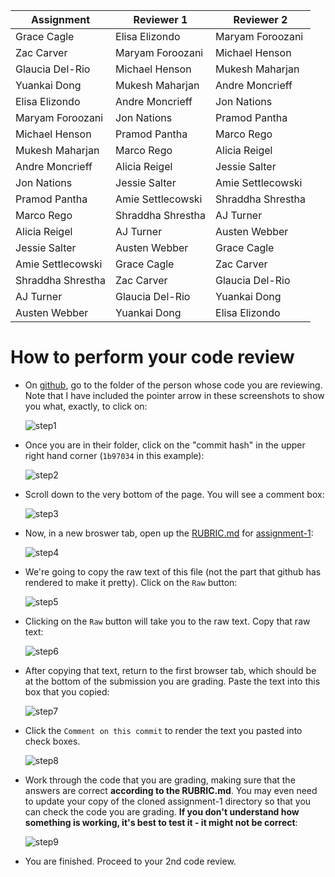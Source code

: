 Assignment|Reviewer 1|Reviewer 2
----------|----------|----------
Grace Cagle|Elisa Elizondo|Maryam Foroozani
Zac Carver|Maryam Foroozani|Michael Henson
Glaucia Del-Rio|Michael Henson|Mukesh Maharjan
Yuankai Dong|Mukesh Maharjan|Andre Moncrieff
Elisa Elizondo|Andre Moncrieff|Jon Nations
Maryam Foroozani|Jon Nations|Pramod Pantha
Michael Henson|Pramod Pantha|Marco Rego
Mukesh Maharjan|Marco Rego|Alicia Reigel
Andre Moncrieff|Alicia Reigel|Jessie Salter
Jon Nations|Jessie Salter|Amie Settlecowski
Pramod Pantha|Amie Settlecowski|Shraddha Shrestha
Marco Rego|Shraddha Shrestha|AJ Turner
Alicia Reigel|AJ Turner|Austen Webber
Jessie Salter|Austen Webber|Grace Cagle
Amie Settlecowski|Grace Cagle|Zac Carver
Shraddha Shrestha|Zac Carver|Glaucia Del-Rio
AJ Turner|Glaucia Del-Rio|Yuankai Dong
Austen Webber|Yuankai Dong|Elisa Elizondo


# How to perform your code review

* On [github](https://github.com), go to the folder of the person whose code you are reviewing.  Note that I have included the pointer arrow in these screenshots to show you what, exactly, to click on:

    ![step1](https://github.com/biolprogramming/assignment-1/blob/master/images/step1.png)

* Once you are in their folder, click on the "commit hash" in the upper right hand corner (`1b97034` in this example):

    ![step2](https://github.com/biolprogramming/assignment-1/blob/master/images/step2.png)

* Scroll down to the very bottom of the page.  You will see a comment box:

    ![step3](https://github.com/biolprogramming/assignment-1/blob/master/images/step3.png)

* Now, in a new broswer tab, open up the [RUBRIC.md](https://github.com/biolprogramming/assignment-1/blob/master/RUBRIC.md) for [assignment-1](https://github.com/biolprogramming/assignment-1):

    ![step4](https://github.com/biolprogramming/assignment-1/blob/master/images/step4.png)

* We're going to copy the raw text of this file (not the part that github has rendered to make it pretty).  Click on the `Raw` button:

    ![step5](https://github.com/biolprogramming/assignment-1/blob/master/images/step5.png)

* Clicking on the `Raw` button will take you to the raw text.  Copy that raw text:

    ![step6](https://github.com/biolprogramming/assignment-1/blob/master/images/step6.png)

* After copying that text, return to the first browser tab, which should be at the bottom of the submission you are grading. Paste the text into this box that you copied:

    ![step7](https://github.com/biolprogramming/assignment-1/blob/master/images/step7.png)

* Click the `Comment on this commit` to render the text you pasted into check boxes.

    ![step8](https://github.com/biolprogramming/assignment-1/blob/master/images/step8.png)

* Work through the code that you are grading, making sure that the answers are correct **according to the RUBRIC.md**.  You may even need to update your copy of the cloned assignment-1 directory so that you can check the code you are grading.  **If you don't understand how something is working, it's best to test it - it might not be correct**:

    ![step9](https://github.com/biolprogramming/assignment-1/blob/master/images/step9.png)

* You are finished.  Proceed to your 2nd code review.
